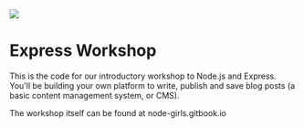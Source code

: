 <img src="https://github.com/node-girls/workshop-cms/blob/master/readme-images/logo.png?raw=true">

# Express Workshop

This is the code for our introductory workshop to Node.js and Express. You'll be building your own platform to write, publish and save blog posts (a basic content management system, or CMS).

The workshop itself can be found at node-girls.gitbook.io
